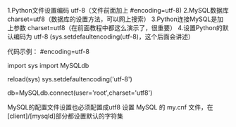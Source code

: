1.Python文件设置编码 utf-8（文件前面加上 #encoding=utf-8)
2.MySQL数据库charset=utf8（数据库的设置方法，可以网上搜索）
3.Python连接MySQL是加上参数 charset=utf8（在前面教程中都这么演示了，很重要）
4.设置Python的默认编码为 utf-8 (sys.setdefaultencoding(utf-8)，这个后面会讲述）

代码示例：
#encoding=utf-8

import sys
import MySQLdb

reload(sys)
sys.setdefaultencoding('utf-8')

db=MySQLdb.connect(user='root',charset='utf8') 

MySQL的配置文件设置也必须配置成utf8 设置 MySQL 的 my.cnf 文件，在 [client]/[mysqld]部分都设置默认的字符集
